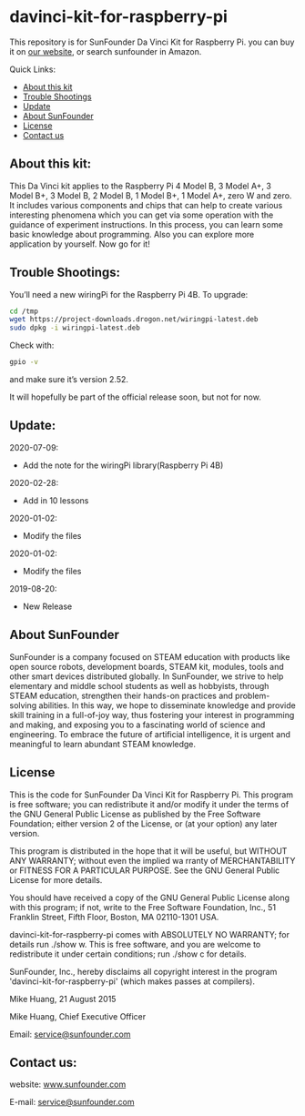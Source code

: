 # davinci-kit-for-raspberry-pi
This repository is for SunFounder Da Vinci Kit for Raspberry Pi. you can buy it on [our website](https://www.sunfounder.com/), or search sunfounder in Amazon.

Quick Links:

 * [About this kit](#about_this_kit)
 * [Trouble Shootings](#trouble)
 * [Update](#update)
 * [About SunFounder](#about_sunfounder)
 * [License](#license)
 * [Contact us](#contact_us)

<a id="about_this_kit"></a>
## About this kit:
This Da Vinci kit applies to the Raspberry Pi 4 Model B, 3 Model A+, 3 Model B+, 3 Model B, 2 Model B, 1 Model B+, 1 Model A+, zero W and zero. It includes various components and chips that can help to create various interesting phenomena which you can get via some operation with the guidance of  experiment instructions. In this process, you can learn some basic knowledge about programming. Also you can explore more application by yourself. Now go for it!  

<a id="trouble"></a>
## Trouble Shootings:
You’ll need a new wiringPi for the Raspberry Pi 4B.
To upgrade:
```bash
cd /tmp
wget https://project-downloads.drogon.net/wiringpi-latest.deb
sudo dpkg -i wiringpi-latest.deb
```
Check with:
```bash
gpio -v
```
and make sure it’s version 2.52. 

It will hopefully be part of the official release soon, but not for now.

<a id="update"></a>
## Update:
2020-07-09:
 - Add the note for the wiringPi library(Raspberry Pi 4B)

2020-02-28:
 - Add in 10 lessons

2020-01-02:
 - Modify the files

2020-01-02:
 - Modify the files

2019-08-20:
 - New Release

<a id="about_sunfounder"></a>
## About SunFounder
SunFounder is a company focused on STEAM education with products like open source robots, development boards, STEAM kit, modules, tools and other smart devices distributed globally. In SunFounder, we strive to help elementary and middle school students as well as hobbyists, through STEAM education, strengthen their hands-on practices and problem-solving abilities. In this way, we hope to disseminate knowledge and provide skill training in a full-of-joy way, thus fostering your interest in programming and making, and exposing you to a fascinating world of science and engineering. To embrace the future of artificial intelligence, it is urgent and meaningful to learn abundant STEAM knowledge.

<a id="license"></a>
## License
This is the code for SunFounder Da Vinci Kit for Raspberry Pi.
This program is free software; you can redistribute it and/or modify it under the terms of the GNU General Public License as published by the Free Software Foundation; either version 2 of the License, or (at your option) any later version.

This program is distributed in the hope that it will be useful, but WITHOUT ANY WARRANTY; without even the implied wa rranty of MERCHANTABILITY or FITNESS FOR A PARTICULAR PURPOSE. See the GNU General Public License for more details.

You should have received a copy of the GNU General Public License along with this program; if not, write to the Free Software Foundation, Inc., 51 Franklin Street, Fifth Floor, Boston, MA 02110-1301 USA.

davinci-kit-for-raspberry-pi comes with ABSOLUTELY NO WARRANTY; for details run ./show w. This is free software, and you are welcome to redistribute it under certain conditions; run ./show c for details.

SunFounder, Inc., hereby disclaims all copyright interest in the program 'davinci-kit-for-raspberry-pi' (which makes passes at compilers).

Mike Huang, 21 August 2015

Mike Huang, Chief Executive Officer

Email: service@sunfounder.com

<a id="contact_us"></a>
## Contact us:
website:
    www.sunfounder.com

E-mail:
    service@sunfounder.com

